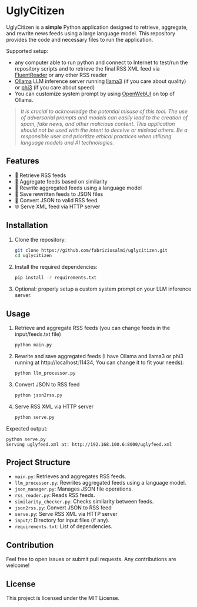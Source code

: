# UglyCitizen

UglyCitizen is a **simple** Python application designed to retrieve, aggregate, and rewrite news feeds using a large language model. This repository provides the code and necessary files to run the application.

Supported setup:

- any computer able to run python and connect to Internet to test/run the repository scripts and to retrieve the final RSS XML feed via [FluentReader](https://github.com/yang991178/fluent-reader) or any other RSS reader
- [Ollama](https://ollama.com/download) LLM inference server running [llama3](https://ollama.com/library/llama3) (if you care about quality) or [phi3](https://ollama.com/library/phi3) (if you care about speed)
- You can customize system prompt by using [OpenWebUI](https://github.com/open-webui/open-webui) on top of Ollama. 

> _It is crucial to acknowledge the potential misuse of this tool. The use of adversarial prompts and models can easily lead to the creation of spam, fake news, and other malicious content. This application should not be used with the intent to deceive or mislead others. Be a responsible user and prioritize ethical practices when utilizing language models and AI technologies._

## Features

- 📡 Retrieve RSS feeds
- 🧮 Aggregate feeds based on similarity
- 🤖 Rewrite aggregated feeds using a language model
- 💾 Save rewritten feeds to JSON files
- 🔁 Convert JSON to valid RSS feed
- 🌐 Serve XML feed via HTTP server

## Installation

1. Clone the repository:
    ```sh
    git clone https://github.com/fabriziosalmi/uglycitizen.git
    cd uglycitizen
    ```

2. Install the required dependencies:
    ```sh
    pip install -r requirements.txt
    ```
3. Optional: properly setup a custom system prompt on your LLM inference server.
   
## Usage

1. Retrieve and aggregate RSS feeds (you can change feeds in the input/feeds.txt file)
    ```sh
    python main.py
    ```

2. Rewrite and save aggregated feeds (I have Ollama and llama3 or phi3 running at http://localhost:11434, You can change it to fit your needs):
    ```sh
    python llm_processor.py
    ```
    
3. Convert JSON to RSS feed
    ```sh
    python json2rss.py
    ```
    
4. Serve RSS XML via HTTP server
    ```sh
    python serve.py
    ```

Expected output:

```
python serve.py
Serving uglyfeed.xml at: http://192.168.100.6:8000/uglyfeed.xml
```

## Project Structure

- `main.py`: Retrieves and aggregates RSS feeds.
- `llm_processor.py`: Rewrites aggregated feeds using a language model.
- `json_manager.py`: Manages JSON file operations.
- `rss_reader.py`: Reads RSS feeds.
- `similarity_checker.py`: Checks similarity between feeds.
- `json2rss.py`: Convert JSON to RSS feed
- `serve.py`: Serve RSS XML via HTTP server
- `input/`: Directory for input files (if any).
- `requirements.txt`: List of dependencies.

## Contribution

Feel free to open issues or submit pull requests. Any contributions are welcome!

## License

This project is licensed under the MIT License.

